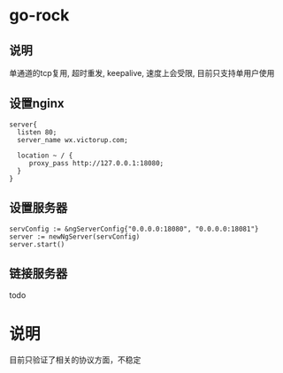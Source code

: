 # go-rock

## 说明
  单通道的tcp复用, 超时重发, keepalive, 速度上会受限, 目前只支持单用户使用

## 设置nginx

```
server{
  listen 80;
  server_name wx.victorup.com;

  location ~ / {
     proxy_pass http://127.0.0.1:18080;
  }
}

```

## 设置服务器

```
servConfig := &ngServerConfig{"0.0.0.0:18080", "0.0.0.0:18081"}
server := newNgServer(servConfig)
server.start()
```

## 链接服务器

todo


# 说明

目前只验证了相关的协议方面，不稳定
